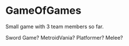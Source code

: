 # GameOfGames
Small game with 3 team members so far. 

Sword Game?
MetroidVania?
Platformer?
Melee? 

